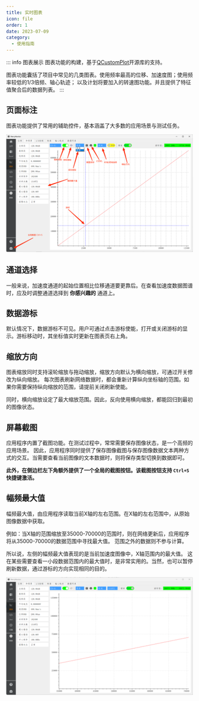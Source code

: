```yaml
---
title: 实时图表
icon: file
order: 1
date: 2023-07-09
category:
  - 使用指南
---
```


::: info 图表展示
图表功能的构建，基于[QCustomPlot](https://www.qcustomplot.com/)开源库的支持。

图表功能囊括了项目中常见的几类图表。使用频率最高的位移、加速度图；使用频率较低的1/3倍频、轴心轨迹；
以及计划将要加入的转速图功能。并且提供了特征值聚合后的数据列表。
:::

## 页面标注

图表功能提供了常用的辅助控件，基本涵盖了大多数的应用场景与测试任务。

![](./assets/chart.png)

## 通道选择

一般来说，加速度通道的起始位置相比位移通道要更靠后。在查看加速度数据图谱时，应及时调整通道选择到 **你感兴趣的** 通道上。

## 数据游标

默认情况下，数据游标不可见。用户可通过点击游标使能，打开或关闭游标的显示。游标移动时，其坐标值实时更新在图表页右上角。

## 缩放方向

图表缩放同时支持滚轮缩放与拖动缩放，缩放方向默认为横向缩放，可通过开关修改为纵向缩放。
每次图表刷新网络数据时，都会重新计算纵向坐标轴的范围。如果你需要保持纵向缩放的范围，请提前关闭刷新使能。

同时，横向缩放设定了最大缩放范围。因此，反向使用横向缩放，都能回归到最初的图像状态。

## 屏幕截图

应用程序内置了截图功能。在测试过程中，常常需要保存图像状态，是一个高频的应用场景。
因此，应用程序同时提供了保存图像截图与保存图像数据文本两种方式的交互。当需要查看当前图像的文本数据时，则将保存类型切换到数据即可。

**此外，在侧边栏左下角额外提供了一个全局的截图按钮。该截图按钮支持 `Ctrl+S` 快捷键激活。**

## 幅频最大值

幅频最大值，由应用程序读取当前X轴的左右范围。在X轴的左右范围中，从原始图像数据中获取。

例如：当X轴的范围缩放至35000-70000的范围时，则在网络更新后，应用程序将从35000-70000的数据范围中寻找最大值。
范围之外的数据则不参与计算。

所以说，左侧的幅频最大值表现的是当前加速度图像中，X轴范围内的最大值。
这在某些需要查看一小段数据范围内的最大值时，是非常实用的。当然，也可以暂停刷新数据，通过游标的方向实现相同的目的。

![](./assets/peak.png)
